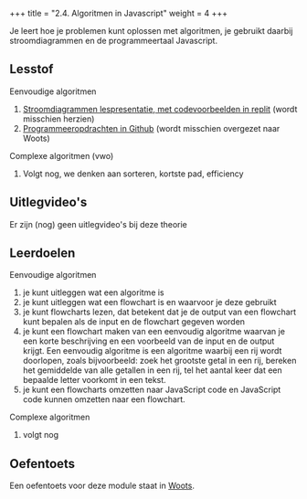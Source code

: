 +++
title = "2.4. Algoritmen in Javascript"
weight = 4
+++

Je leert hoe je problemen kunt oplossen met algoritmen, je gebruikt daarbij stroomdiagrammen en de programmeertaal Javascript.
<!--more-->

## Lesstof
Eenvoudige algoritmen
1. [Stroomdiagrammen lespresentatie, met codevoorbeelden in replit](../algoritmen_lespresentatie.pptx) (wordt misschien herzien)
1. [Programmeeropdrachten in Github](https://github.com/emmauscollege/programmeer-opdrachten) (wordt misschien overgezet naar Woots)

Complexe algoritmen (vwo)
1. Volgt nog, we denken aan sorteren, kortste pad, efficiency

## Uitlegvideo's
<!-- {{<youtube id="">}} -->
Er zijn (nog) geen uitlegvideo's bij deze theorie

## Leerdoelen
Eenvoudige algoritmen
1. je kunt uitleggen wat een algoritme is
1. je kunt uitleggen wat een flowchart is en waarvoor je deze gebruikt
1. je kunt flowcharts lezen, dat betekent dat je de output van een flowchart kunt bepalen als de input en de flowchart gegeven worden
1. je kunt een flowchart maken van een eenvoudig algoritme waarvan je een korte beschrijving en een voorbeeld van de input en de output krijgt. Een eenvoudig algoritme is een algoritme waarbij een rij wordt doorlopen, zoals bijvoorbeeld: zoek het grootste getal in een rij, bereken het gemiddelde van alle getallen in een rij, tel het aantal keer dat een bepaalde letter voorkomt in een tekst.
1. je kunt een flowcharts omzetten naar JavaScript code en JavaScript code kunnen omzetten naar een flowchart.

Complexe algoritmen
1. volgt nog

## Oefentoets
Een oefentoets voor deze module staat in [Woots](https://app.woots.nl).